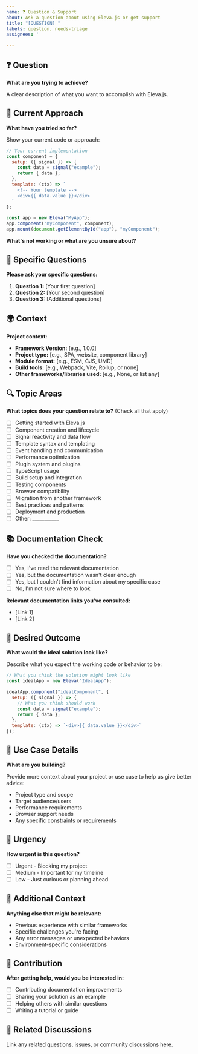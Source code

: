 ```yaml
---
name: ❓ Question & Support
about: Ask a question about using Eleva.js or get support
title: "[QUESTION] "
labels: question, needs-triage
assignees: ''

---
```


## ❓ Question

**What are you trying to achieve?**

A clear description of what you want to accomplish with Eleva.js.

## 🔧 Current Approach

**What have you tried so far?**

Show your current code or approach:

```javascript
// Your current implementation
const component = {
  setup: ({ signal }) => {
    const data = signal("example");
    return { data };
  },
  template: (ctx) => `
    <!-- Your template -->
    <div>{{ data.value }}</div>
  `
};

const app = new Eleva("MyApp");
app.component("myComponent", component);
app.mount(document.getElementById("app"), "myComponent");
```

**What's not working or what are you unsure about?**

## 🎯 Specific Questions

**Please ask your specific questions:**

1. **Question 1:** [Your first question]
2. **Question 2:** [Your second question]
3. **Question 3:** [Additional questions]

## 🌍 Context

**Project context:**
- **Framework Version:** [e.g., 1.0.0]
- **Project type:** [e.g., SPA, website, component library]
- **Module format:** [e.g., ESM, CJS, UMD]
- **Build tools:** [e.g., Webpack, Vite, Rollup, or none]
- **Other frameworks/libraries used:** [e.g., None, or list any]

## 🔍 Topic Areas

**What topics does your question relate to?** (Check all that apply)

- [ ] Getting started with Eleva.js
- [ ] Component creation and lifecycle
- [ ] Signal reactivity and data flow
- [ ] Template syntax and templating
- [ ] Event handling and communication
- [ ] Performance optimization
- [ ] Plugin system and plugins
- [ ] TypeScript usage
- [ ] Build setup and integration
- [ ] Testing components
- [ ] Browser compatibility
- [ ] Migration from another framework
- [ ] Best practices and patterns
- [ ] Deployment and production
- [ ] Other: ___________

## 📚 Documentation Check

**Have you checked the documentation?**
- [ ] Yes, I've read the relevant documentation
- [ ] Yes, but the documentation wasn't clear enough
- [ ] Yes, but I couldn't find information about my specific case
- [ ] No, I'm not sure where to look

**Relevant documentation links you've consulted:**
- [Link 1]
- [Link 2]

## 🎨 Desired Outcome

**What would the ideal solution look like?**

Describe what you expect the working code or behavior to be:

```javascript
// What you think the solution might look like
const idealApp = new Eleva("IdealApp");

idealApp.component("idealComponent", {
  setup: ({ signal }) => {
    // What you think should work
    const data = signal("example");
    return { data };
  },
  template: (ctx) => `<div>{{ data.value }}</div>`
});
```

## 🌟 Use Case Details

**What are you building?**

Provide more context about your project or use case to help us give better advice:

- Project type and scope
- Target audience/users
- Performance requirements
- Browser support needs
- Any specific constraints or requirements

## 🔄 Urgency

**How urgent is this question?**
- [ ] Urgent - Blocking my project
- [ ] Medium - Important for my timeline
- [ ] Low - Just curious or planning ahead

## 🤔 Additional Context

**Anything else that might be relevant:**
- Previous experience with similar frameworks
- Specific challenges you're facing
- Any error messages or unexpected behaviors
- Environment-specific considerations

## 🙏 Contribution

**After getting help, would you be interested in:**
- [ ] Contributing documentation improvements
- [ ] Sharing your solution as an example
- [ ] Helping others with similar questions
- [ ] Writing a tutorial or guide

## 🔗 Related Discussions

Link any related questions, issues, or community discussions here. 